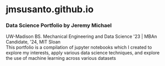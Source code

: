 # jmsusanto.github.io
### Data Science Portfolio by Jeremy Michael  
UW-Madison BS. Mechanical Engineering and Data Science '23 | MBAn Candidate, '24, MIT Sloan   
This portfolio is a compilation of jupyter notebooks which I created to explore my interests, apply various data science techniques, and explore the use of machine learning across various datasets


